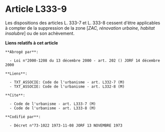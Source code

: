 # Article L333-9

Les dispositions des articles L. 333-7 et L. 333-8 cessent d'être applicables à compter de la suppression de la zone [*ZAC,
rénovation urbaine, habitat insalubre*] ou de son achèvement.

**Liens relatifs à cet article**

	**Abrogé par**:

	  - Loi n°2000-1208 du 13 décembre 2000 - art. 202 () JORF 14 décembre 2000

	**Liens**:

	  - TXT_ASSOCIE: Code de l'urbanisme - art. L332-7 (M)
	  - TXT_ASSOCIE: Code de l'urbanisme - art. L332-8 (M)

	**Cite**:

	  - Code de l'urbanisme - art. L333-7 (M)
	  - Code de l'urbanisme - art. L333-8 (M)

	**Codifié par**:

	  - Décret n°73-1022 1973-11-08 JORF 13 NOVEMBRE 1973
